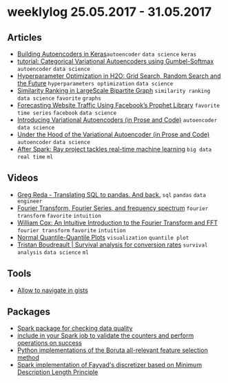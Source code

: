 # weeklylog 25.05.2017 - 31.05.2017

## Articles
- [Building Autoencoders in Keras](https://blog.keras.io/building-autoencoders-in-keras.html)`autoencoder` `data science` `keras`
- [tutorial: Categorical Variational Autoencoders using Gumbel-Softmax](http://blog.evjang.com/2016/11/tutorial-categorical-variational.html?m=1) `autoencoder` `data science` 
- [Hyperparameter Optimization in H2O: Grid Search, Random Search and the Future](http://blog.h2o.ai/2016/06/hyperparameter-optimization-in-h2o-grid-search-random-search-and-the-future/) `hyperparameters optimization` `data science`
- [Similarity Ranking in LargeScale Bipartite Graph](https://icerm.brown.edu/materials/Slides/sp-s14-w2/Similarity_Ranking_in_Large-Scale_Bipartite_Graphs_]_Alessandro_Epasto,_Universita_di_Roma_La_Sapienza.pdf) `similarity ranking` `data science` `favorite` `graphs`
- [Forecasting Website Traffic Using Facebook’s Prophet Library](http://pbpython.com/prophet-overview.html) `favorite` `time series` `facebook` `data science`
- [Introducing Variational Autoencoders (in Prose and Code)](http://blog.fastforwardlabs.com/post/148842796218/introducing-variational-autoencoders-in-prose-and) `autoencoder` `data science`
- [Under the Hood of the Variational Autoencoder (in Prose and Code)](http://blog.fastforwardlabs.com/2016/08/22/under-the-hood-of-the-variational-autoencoder-in.html) `autoencoder` `data science` 
- [After Spark: Ray project tackles real-time machine learning](http://www.infoworld.com/article/3187554/artificial-intelligence/after-spark-ray-project-tackles-real-time-machine-learning.html) `big data` `real time` `ml`
   
    
## Videos
- [Greg Reda - Translating SQL to pandas. And back.](https://www.youtube.com/watch?v=1uVWjdAbgBg) `sql` `pandas` `data engineer`
- [Fourier Transform, Fourier Series, and frequency spectrum](https://www.youtube.com/watch?v=r18Gi8lSkfM) `fourier transform` `favorite` `intuition`
- [William Cox: An Intuitive Introduction to the Fourier Transform and FFT](https://www.youtube.com/watch?v=YEwIjyOKFQ4) `fourier transform` `favorite` `intuition`
- [Normal Quantile-Quantile Plots](https://www.youtube.com/watch?v=X9_ISJ0YpGw) `visualization` `quantile plot`
- [Tristan Boudreault | Survival analysis for conversion rates](https://www.youtube.com/watch?v=oui1hx2bM2o) `survival analysis` `data science` `ml` 


## Tools
- [Allow to navigate in gists](https://app.gistboxapp.com/)


## Packages
- [Spark package for checking data quality](https://github.com/FRosner/drunken-data-quality)
- [include in your Spark job to validate the counters and perform operations on success](https://github.com/holdenk/spark-validator)
- [Python implementations of the Boruta all-relevant feature selection method](https://github.com/scikit-learn-contrib/boruta_py)
- [Spark implementation of Fayyad's discretizer based on Minimum Description Length Principle](https://github.com/sramirez/spark-MDLP-discretization)



